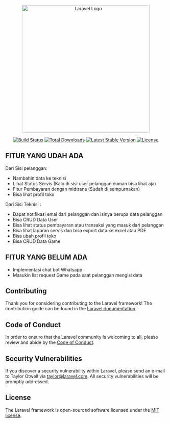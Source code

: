 <p align="center"><a href="https://laravel.com" target="_blank"><img src="https://raw.githubusercontent.com/laravel/art/master/logo-lockup/5%20SVG/2%20CMYK/1%20Full%20Color/laravel-logolockup-cmyk-red.svg" width="400" alt="Laravel Logo"></a></p>

<p align="center">
<a href="https://github.com/laravel/framework/actions"><img src="https://github.com/laravel/framework/workflows/tests/badge.svg" alt="Build Status"></a>
<a href="https://packagist.org/packages/laravel/framework"><img src="https://img.shields.io/packagist/dt/laravel/framework" alt="Total Downloads"></a>
<a href="https://packagist.org/packages/laravel/framework"><img src="https://img.shields.io/packagist/v/laravel/framework" alt="Latest Stable Version"></a>
<a href="https://packagist.org/packages/laravel/framework"><img src="https://img.shields.io/packagist/l/laravel/framework" alt="License"></a>
</p>

## FITUR YANG UDAH ADA

Dari Sisi pelanggan:

-   Nambahin data ke teknisi
-   Lihat Status Servis (Kalo di sisi user pelanggan cuman bisa lihat aja)
-   Fitur Pembayaran dengan midtrans (Sudah di sempurnakan)
-   Bisa lihat profil toko

Dari Sisi Teknisi :

-   Dapat notifikasi emai dari pelanggan dan isinya berupa data pelanggan
-   Bisa CRUD Data User
-   Bisa lihat status pembayaran atau transaksi yang masuk dari pelanggan
-   Bisa lihat laporan servis dan bisa export data ke excel atau PDF
-   Bisa ubah profil toko
-   Bisa CRUD Data Game

## FITUR YANG BELUM ADA

-   Implementasi chat bot Whatsapp
-   Masukin list request Game pada saat pelanggan mengisi data

## Contributing

Thank you for considering contributing to the Laravel framework! The contribution guide can be found in the [Laravel documentation](https://laravel.com/docs/contributions).

## Code of Conduct

In order to ensure that the Laravel community is welcoming to all, please review and abide by the [Code of Conduct](https://laravel.com/docs/contributions#code-of-conduct).

## Security Vulnerabilities

If you discover a security vulnerability within Laravel, please send an e-mail to Taylor Otwell via [taylor@laravel.com](mailto:taylor@laravel.com). All security vulnerabilities will be promptly addressed.

## License

The Laravel framework is open-sourced software licensed under the [MIT license](https://opensource.org/licenses/MIT).
